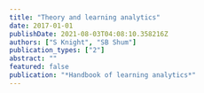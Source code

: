 ```yaml
---
title: "Theory and learning analytics"
date: 2017-01-01
publishDate: 2021-08-03T04:08:10.358216Z
authors: ["S Knight", "SB Shum"]
publication_types: ["2"]
abstract: ""
featured: false
publication: "*Handbook of learning analytics*"
---
```


